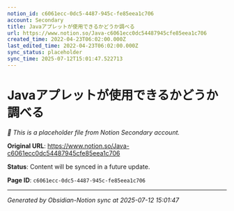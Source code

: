 ```yaml
---
notion_id: c6061ecc-0dc5-4487-945c-fe85eea1c706
account: Secondary
title: Javaアプレットが使用できるかどうか調べる
url: https://www.notion.so/Java-c6061ecc0dc54487945cfe85eea1c706
created_time: 2022-04-23T06:02:00.000Z
last_edited_time: 2022-04-23T06:02:00.000Z
sync_status: placeholder
sync_time: 2025-07-12T15:01:47.522713
---
```


# Javaアプレットが使用できるかどうか調べる

*🔄 This is a placeholder file from Notion Secondary account.*

**Original URL**: https://www.notion.so/Java-c6061ecc0dc54487945cfe85eea1c706

**Status**: Content will be synced in a future update.

**Page ID**: `c6061ecc-0dc5-4487-945c-fe85eea1c706`

---

*Generated by Obsidian-Notion sync at 2025-07-12 15:01:47*
